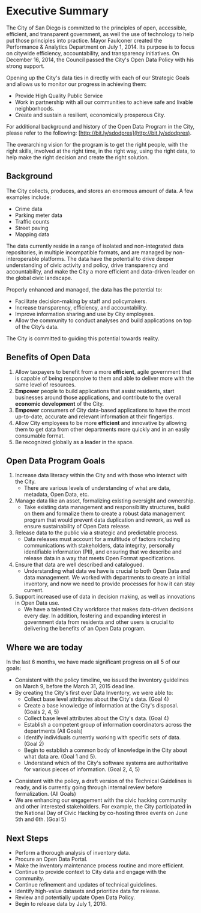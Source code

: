 # Executive Summary

The City of San Diego is committed to the principles of open, accessible, efficient, and transparent government, as well the use of technology to help put those principles into practice.  Mayor Faulconer created the Performance & Analytics Department on July 1, 2014.  Its purpose is to focus on citywide efficiency, accountability, and transparency initiatives.  On December 16, 2014, the Council passed the City's Open Data Policy with his strong support.

Opening up the City's data ties in directly with each of our Strategic Goals and allows us to monitor our progress in achieving them:

* Provide High Quality Public Service
* Work in partnership with all our communities to achieve safe and livable neighborhoods.
* Create and sustain a resilient, economically prosperous City.

For additional background and history of the Open Data Program in the City, please refer to the following: [http://bit.ly/sdodpres](http://bit.ly/sdodpres).

The overarching vision for the program is to get the right people, with the right skills, involved at the right time, in the right way, using the right data, to help make the right decision and create the right solution.

## Background
The City collects, produces, and stores an enormous amount of data.  A few examples include:

* Crime data
* Parking meter data
* Traffic counts
* Street paving
* Mapping data

The data currently reside in a range of isolated and non-integrated data repositories, in multiple incompatible formats, and are managed by non-interoperable platforms.  The data have the potential to drive deeper understanding of civic activity and policy, drive transparency and accountability, and make the City a more efficient and data-driven leader on the global civic landscape.

Properly enhanced and managed, the data has the potential to:

* Facilitate decision-making by staff and policymakers.
* Increase transparency, efficiency, and accountability.
* Improve information sharing and use by City employees.
* Allow the community to conduct analyses and build applications on top of the City’s data.

The City is committed to guiding this potential towards reality. 


## Benefits of Open Data

1. Allow taxpayers to benefit from a more **efficient**, agile government that is capable of being responsive to them and able to deliver more with the same level of resources.
2. **Empower** people to build applications that assist residents, start businesses around those applications, and contribute to the overall **economic development** of the City.
3. **Empower** consumers of City data-based applications to have the most up-to-date, accurate and relevant information at their fingertips.
4. Allow City employees to be more **efficient** and innovative by allowing them to get data from other departments more quickly and in an easily consumable format.
5. Be recognized globally as a leader in the space.



## Open Data Program Goals
1. Increase data literacy within the City and with those who interact with the City.
    * There are various levels of understanding of what are data, metadata, Open Data, etc.
2. Manage data like an asset, formalizing existing oversight and ownership.
    * Take existing data management and responsibility structures, build on them and formalize them to create a robust data management program that would prevent data duplication and rework, as well as ensure sustainability of Open Data release.
3. Release data to the public via a strategic and predictable process.
    * Data releases must account for a multitude of factors including communications with stakeholders, data integrity, personally identifiable information (PII), and ensuring that we describe and release data in a way that meets Open Format specifications.
4. Ensure that data are well described and catalogued.
    * Understanding what data we have is crucial to both Open Data and data management.  We worked with departments to create an initial inventory, and now we need to provide processes for how it can stay current.  
5. Support increased use of data in decision making, as well as innovations in Open Data use.
    * We have a talented City workforce that makes data-driven decisions every day.  In addition, fostering and expanding interest in government data from residents and other users is crucial to delivering the benefits of an Open Data program.

## Where we are today
In the last 6 months, we have made significant progress on all 5 of our goals:

* Consistent with the policy timeline, we issued the inventory guidelines on March 9, before the March 31, 2015 deadline.
* By creating the City's first ever Data Inventory, we were able to:
    * Collect base level attributes about the City's data. (Goal 4)
    * Create a base knowledge of information at the City's disposal. (Goals 2, 4, 5)
    * Collect base level attributes about the City's data. (Goal 4)
    * Establish a competent group of information coordinators across the departments (All Goals)
    * Identify individuals currently working with specific sets of data. (Goal 2) 
    * Begin to establish a common body of knowledge in the City about what data are. (Goal 1 and 5).
    * Understand which of the City's software systems are authoritative for various pieces of information. (Goal 2, 4, 5)
+ Consistent with the policy, a draft version of the Technical Guidelines is ready, and is currently going through internal review before formalization. (All Goals)
+ We are enhancing our engagement with the civic hacking community and other interested stakeholders. For example, the City participated in the National Day of Civic Hacking by co-hosting three events on June 5th and 6th.  (Goal 5)

## Next Steps
* Perform a thorough analysis of inventory data.
* Procure an Open Data Portal.
* Make the inventory maintenance process routine and more efficient.
* Continue to provide context to City data and engage with the community.
* Continue refinement and updates of technical guidelines.
* Identify high-value datasets and prioritize data for release.
* Review and potentially update Open Data Policy.
* Begin to release data by July 1, 2016.


